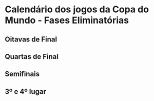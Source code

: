 # Calendário dos jogos da Copa do Mundo - Fases Eliminatórias

## Oitavas de Final

## Quartas de Final

## Semifinais

## 3º e 4º lugar